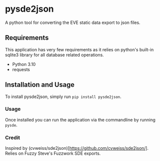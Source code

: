 # pysde2json
A python tool for converting the EVE static data export to json files.

## Requirements
This application has very few requirements as it relies on python's built-in sqlite3 library for all database related operations.

* Python 3.10
* requests

## Installation and Usage
To install pysde2json, simply run `pip install pysde2json`.

### Usage
Once installed you can run the application via the commandline by running `pysde`.

### Credit
Inspired by (cvweiss/sde2json)[https://github.com/cvweiss/sde2json/].
Relies on Fuzzy Steve's Fuzzwork SDE exports.